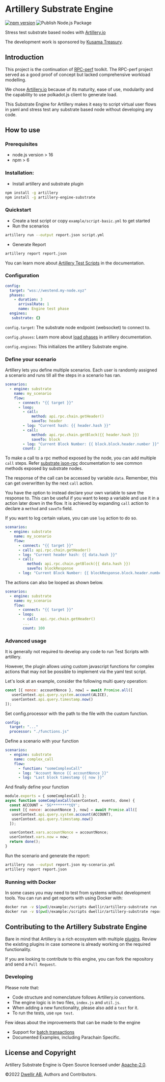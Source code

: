 # Artillery Substrate Engine
[![npm version](https://badge.fury.io/js/artillery-engine-substrate.svg)](https://badge.fury.io/js/artillery-engine-substrate) ![Publish Node.js Package](https://github.com/dwellir-public/artillery-engine-substrate/actions/workflows/deploy.yml/badge.svg)

Stress test substrate based nodes with [Artillery.io](https://artillery.io/)

The development work is sponsored by [Kusama Treasury](https://kusama.polkassembly.io/motion/456).  

## Introduction 
This project is the continuation of [RPC-perf](https://github.com/dwellir-public/rpc-perf) toolkit. The RPC-perf project served as a good proof of concept but lacked comprehensive workload modelling. 

We chose [Artillery.io](https://artillery.io/) because of its maturity, ease of use, modularity and the capability to use polkadot.js client to generate load.

This Substrate Engine for Artillery makes it easy to script virtual user flows in yaml and stress test any substrate based node without developing any code.

## How to use

### Prerequisites
- node.js version > 16
- npm > 6

### Installation:
- Install artillery and substrate plugin
```sh
npm install -g artillery
npm install -g artillery-engine-substrate
```

### Quickstart
- Create a test script or copy `example/script-basic.yml` to get started
- Run the scenarios 
```sh
artillery run --output report.json script.yml
```
- Generate Report
```sh
artillery report report.json
```
You can learn more about [Artillery Test Scripts](https://www.artillery.io/docs/guides/guides/test-script-reference) in the documentation.
### Configuration
```yml
config:
  target: "wss://westend.my-node.xyz"
  phases:
    - duration: 3
      arrivalRate: 1
      name: Engine test phase
  engines:
   substrate: {}
```

`config.target`: The substrate node endpoint (websocket) to connect to.

`config.phases`: Learn more about [load phases](https://www.artillery.io/docs/guides/guides/test-script-reference#phases---load-phases) in artillery documentation.  

`config.engines`: This initializes the artillery Substrate engine.  
  

### Define your scenario

Artillery lets you define multiple scenarios. Each user is randomly assigned a scenario and runs till all the steps in a scenario has ran.

```yml
scenarios:
  - engine: substrate
    name: my_scenario
    flow:
      - connect: "{{ target }}"
      - loop:
        - call: 
            method: api.rpc.chain.getHeader()
            saveTo: header
        - log: "Current hash: {{ header.hash }}"
        - call:
            method: api.rpc.chain.getBlock({{ header.hash }})
            saveTo: block
        - log: "Current Block Number: {{ block.block.header.number }}"
        count: 2
```

To make a call to a rpc method exposed by the node, you can add multiple `call` steps. Refer [substrate json-rpc](https://polkadot.js.org/docs/substrate/rpc/) documentation to see common methods exposed by substrate nodes.  

The response of the call can be accessed by variable `data`. Remember, this can get overwritten by the next `call` action. 

You have the option to instead declare your own variable to save the response to. This can be useful if you want to keep a variable and use it in a action later down in the flow. It is achieved by expanding `call` action to declare a `method` and `saveTo` field. 

If you want to log certain values, you can use `log` action to do so.

```yml
scenarios:
  - engine: substrate
    name: my_scenario
    flow:
      - connect: "{{ target }}"
      - call: api.rpc.chain.getHeader()
      - log: "Current header hash: {{ data.hash }}"
      - call: 
          method: api.rpc.chain.getBlock({{ data.hash }})
          saveTo: blockResponse
      - log: "Current Block Number: {{ blockResponse.block.header.number }}"
```

The actions can also be looped as shown below.

```yml
scenarios:
  - engine: substrate
    name: my_scenario
    flow:
      - connect: "{{ target }}"
      - loop:
        - call: api.rpc.chain.getHeader()
        ...
        count: 100
```
### Advanced usage
It is generally not required to develop any code to run Test Scripts with artillery.

However, the plugin allows using custom javascript functions for complex actions that may not be possible to implement via 
the yaml test script.
 
Let's look at an example, consider the following multi query operation:
```js
const [{ nonce: accountNonce }, now] = await Promise.all([
   userContext.api.query.system.account(ALICE),
   userContext.api.query.timestamp.now()
]);
```

Set config.processor with the path to the file with the custom function.

```yml
config:
  target: "..."
  processor: "./functions.js"
```

Define a scenario with your function
```yml
scenarios:
  - engine: substrate
    name: complex_call
    flow:
      - function: "someComplexCall"
      - log: "Account Nonce {{ accountNonce }}"
      - log: "Last block timestamp {{ now }}"
```

And finally define your function

```js
module.exports = { someComplexCall };
async function someComplexCall(userContext, events, done) {
  const ACCOUNT = '5G********tQY';
  const [{ nonce: accountNonce }, now] = await Promise.all([
   userContext.api.query.system.account(ACCOUNT),
   userContext.api.query.timestamp.now()
  ]);

  userContext.vars.accountNonce = accountNonce;
  userContext.vars.now = now;
  return done();
}
```

Run the scenario and generate the report:

```sh
artillery run --output report.json my-scenario.yml
artillery report report.json
```

### Running with Docker
In some cases you may need to test from systems without development tools. You can run and get reports with using Docker with: 
```sh
docker run -v $(pwd)/example:/scripts dwellir/artillery-substrate run --output /scripts/report.json /scripts/script.yml
docker run -v $(pwd)/example:/scripts dwellir/artillery-substrate report /scripts/report.json
```

## Contributing to the Artillery Substrate Engine
Bare in mind that Artillery is a rich ecosystem with multiple [plugins](https://www.npmjs.com/search?q=artillery-plugin).
Review the existing plugins in case someone is already working on the required functionality.

If you are looking to contribute to this engine, you can fork the repository and send a `Pull Request`.

### Developing
Please note that:
- Code structure and nomenclature follows Artillery.io conventions.
- The engine logic is in two files, `index.js` and `util.js`.
- When adding a new functionality, please also add a `test` for it.
- To run the tests, use `npm test`.

Few ideas about the improvements that can be made to the engine
- Support for [batch transactions](https://polkadot.js.org/docs/api/cookbook/tx#how-can-i-batch-transactions)
- Documented Examples, including Parachain Specific.

## License and Copyright

Artillery Substrate Engine is Open Source licensed under [Apache-2.0](https://www.apache.org/licenses/LICENSE-2.0).

©2022 [Dwellir AB](https://dwellir.com), Authors and Contributors.

